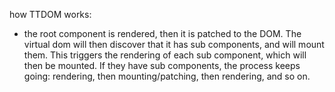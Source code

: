 how TTDOM works:

- the root component is rendered, then it is patched to the DOM. The virtual dom will then discover that it has sub components, and will mount them. This triggers the rendering of each sub component, which will then be mounted. If they have sub components, the process keeps going: rendering, then mounting/patching, then rendering, and so on.